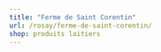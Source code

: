 ```yaml
---
title: "Ferme de Saint Corentin"
url: /rosay/ferme-de-saint-corentin/
shop: produits laitiers
---
```

